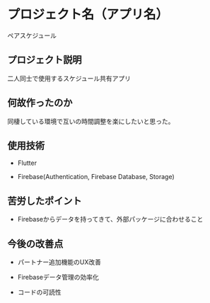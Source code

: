 # プロジェクト名（アプリ名）

ペアスケジュール

## プロジェクト説明

二人同士で使用するスケジュール共有アプリ

## 何故作ったのか

同棲している環境で互いの時間調整を楽にしたいと思った。

## 使用技術

- Flutter

- Firebase(Authentication, Firebase Database, Storage)

## 苦労したポイント

- Firebaseからデータを持ってきて、外部パッケージに合わせること

## 今後の改善点

- パートナー追加機能のUX改善

- Firebaseデータ管理の効率化

- コードの可読性